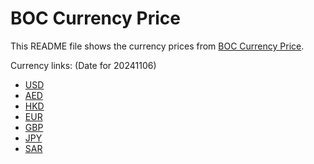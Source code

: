 # BOC Currency Price

This README file shows the currency prices from [BOC Currency Price](https://www.boc.cn/sourcedb/whpj/).

Currency links: (Date for 20241106)

- [USD](https://bocurrencyprice.techina.science/BOC_CURRENCY_PRICE/USD/20241106.json)
- [AED](https://bocurrencyprice.techina.science/BOC_CURRENCY_PRICE/AED/20241106.json)
- [HKD](https://bocurrencyprice.techina.science/BOC_CURRENCY_PRICE/HKD/20241106.json)
- [EUR](https://bocurrencyprice.techina.science/BOC_CURRENCY_PRICE/EUR/20241106.json)
- [GBP](https://bocurrencyprice.techina.science/BOC_CURRENCY_PRICE/GBP/20241106.json)
- [JPY](https://bocurrencyprice.techina.science/BOC_CURRENCY_PRICE/JPY/20241106.json)
- [SAR](https://bocurrencyprice.techina.science/BOC_CURRENCY_PRICE/SAR/20241106.json)
